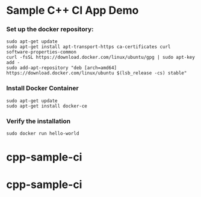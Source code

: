 # Sample C++ CI App Demo


### Set up the docker repository:

```
sudo apt-get update
sudo apt-get install apt-transport-https ca-certificates curl software-properties-common
curl -fsSL https://download.docker.com/linux/ubuntu/gpg | sudo apt-key add -
sudo add-apt-repository "deb [arch=amd64] https://download.docker.com/linux/ubuntu $(lsb_release -cs) stable"
```

### Install Docker Container

```
sudo apt-get update
sudo apt-get install docker-ce
```

### Verify the installation

```
sudo docker run hello-world
```
# cpp-sample-ci
# cpp-sample-ci
